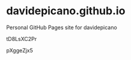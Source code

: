 # davidepicano.github.io
Personal GitHub Pages site for davidepicano


























tD8LsXC2Pr

pXggeZjx5
